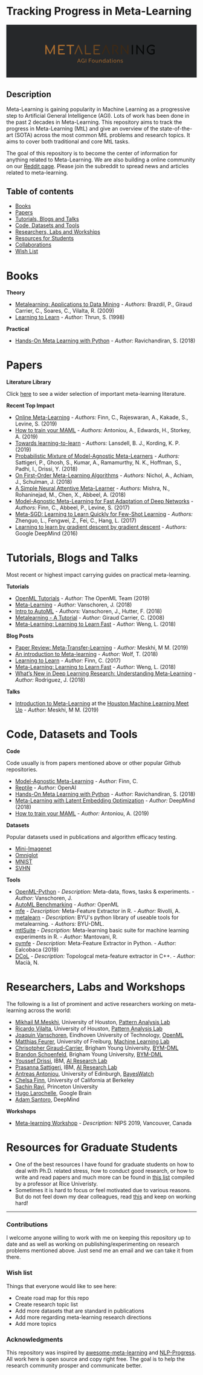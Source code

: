 # Tracking Progress in Meta-Learning

![Metaleanring](./resources/img/logo.png)

## Description


Meta-Learning is gaining popularity in Machine Learning as a progressive step to Artificial General Intelligence (AGI). Lots of work has been done in the past 2 decades in Meta-Learning. This repository aims to track the progress in Meta-Learning (MtL) and give an overview of the state-of-the-art (SOTA) across the most common MtL problems and research topics. It aims to cover both traditional and core MtL tasks.

The goal of this repository is to become the center of information for anything related to Meta-Learning. We are also building a online community on our [Reddit page](https://www.reddit.com/r/MetaLearningML/). Please join the subreddit to spread news and articles related to meta-learning.


## Table of contents

- [Books](#books)
- [Papers](#papers)
- [Tutorials, Blogs and Talks](#tutorials,-blogs-and-talks)
- [Code, Datasets and Tools](#code,-datasets-and-software)
- [Researchers, Labs and Workships](#researchers-labs-and-workshops)
- [Resources for Students](#resources-for-students)
- [Collaborations](#collaborations)
- [Wish List](#wish-list)


# Books

**Theory**

- [Metalearning: Applications to Data Mining](https://www.springer.com/us/book/9783540732624) - *Authors:* Brazdil, P., Giraud Carrier, C., Soares, C., Vilalta, R. (2009)
- [Learning to Learn](https://www.amazon.com/Learning-Learn-Sebastian-Thrun/dp/0792380479) - *Author:* Thrun, S. (1998)


**Practical**

- [Hands-On Meta Learning with Python](https://www.amazon.com/Hands-Meta-Learning-Python-TensorFlow-ebook/dp/B07KJJHYKF) - *Author:* Ravichandiran, S. (2018)

# Papers
**Literature Library**

Click [here](https://github.com/MichaelMMeskhi/MtL-Progress/blob/master/resources/files/Meta_learning_Literature.pdf) to see a wider selection of important meta-learning literature.

**Recent Top Impact**

- [Online Meta-Learning](https://arxiv.org/pdf/1902.08438.pdf) - *Authors:* Finn, C., Rajeswaran, A., Kakade, S., Levine, S. (2019)
- [How to train your MAML](https://arxiv.org/pdf/1810.09502.pdf) - *Authors:* Antoniou, A., Edwards, H., Storkey, A. (2019)
- [Towards learning-to-learn](https://arxiv.org/pdf/1811.00231.pdf) - *Authors:* Lansdell, B. J., Kording, K. P. (2019)
- [Probabilistic Mixture of Model-Agnostic Meta-Learners](http://bayesiandeeplearning.org/2018/papers/118.pdf) - *Authors:* Sattigeri, P., Ghosh, S., Kumar, A., Ramamurthy, N. K., Hoffman, S., Padhi, I., Drissi, Y. (2018)
- [On First-Order Meta-Learning Algorithms](https://arxiv.org/pdf/1803.02999.pdf) - *Authors:* Nichol, A., Achiam, J., Schulman, J. (2018)
- [A Simple Neural Attentive Meta-Learner](https://arxiv.org/pdf/1707.03141.pdf) - *Authors:* Mishra, N., Rohaninejad, M., Chen, X., Abbeel, A. (2018)
- [Model-Agnostic Meta-Learning for Fast Adaptation of Deep Networks](https://arxiv.org/pdf/1703.03400.pdf) - *Authors:* Finn, C., Abbeel, P., Levine, S. (2017)
- [Meta-SGD: Learning to Learn Quickly for Few-Shot Learning](https://arxiv.org/pdf/1707.09835) - *Authors:* Zhenguo, L., Fengwei, Z., Fei, C., Hang, L. (2017)
- [Learning to learn by gradient descent by gradient descent](https://arxiv.org/pdf/1606.04474.pdf) - *Authors:* Google DeepMind (2016)


# Tutorials, Blogs and Talks
Most recent or highest impact carrying guides on practical meta-learning.

**Tutorials**

- [OpenML Tutorials](https://openml.github.io/openml-python/master/index.html) - *Author:* The OpenML Team (2019)
- [Meta-Learning](https://www.ml4aad.org/wp-content/uploads/2018/09/chapter2-metalearning.pdf) - *Author:* Vanschoren, J. (2018)
- [Intro to AutoML](https://www.automl.org/wp-content/uploads/2018/12/AutoML-Tutorial-NeurIPS2018-MetaLearning.pdf) - *Authors:* Vanschoren, J., Hutter, F. (2018)
- [Metalearning - A Tutorial](https://www.icmla-conference.org/icmla08/slides2.pdf) - *Author:* Giraud Carrier, C. (2008)
- [Meta-Learning: Learning to Learn Fast](https://lilianweng.github.io/lil-log/2018/11/30/meta-learning.html) - *Author:* Weng, L. (2018)

**Blog Posts**

- [Paper Review: Meta-Transfer-Learning](https://medium.com/@mikhailmekhedkinmeskhi/meta-transfer-learning-6a02160ddaad) - *Author:* Meskhi, M M. (2019)
- [An introduction to Meta-learning](https://medium.com/huggingface/from-zero-to-research-an-introduction-to-meta-learning-8e16e677f78a) - *Author:* Wolf, T. (2018)
- [Learning to Learn](https://bair.berkeley.edu/blog/2017/07/18/learning-to-learn/) - *Author:* Finn, C. (2017)
- [Meta-Learning: Learning to Learn Fast](https://lilianweng.github.io/lil-log/2018/11/30/meta-learning.html) - *Author:* Weng, L. (2018)
- [What’s New in Deep Learning Research: Understanding Meta-Learning](https://towardsdatascience.com/whats-new-in-deep-learning-research-understanding-meta-learning-91fef1295660) - *Author:* Rodriguez, J. (2018)


**Talks**

- [Introduction to Meta-Learning](https://github.com/MichaelMMeskhi/MtL-Progress/blob/master/resources/files/intro_learning_to_learn.pdf) at the [Houston Machine Learning Meet Up](https://www.meetup.com/Houston-Machine-Learning/events/261384583/) - *Author:* Meskhi, M M. (2019)

# Code, Datasets and Tools

**Code**

Code usually is from papers mentioned above or other popular Github repositories.

- [Model-Agnostic Meta-Learning](https://github.com/cbfinn/maml) - *Author:* Finn, C.
- [Reptile](https://github.com/openai/supervised-reptile) - *Author:* OpenAI
- [Hands-On Meta Learning with Python](https://github.com/sudharsan13296/Hands-On-Meta-Learning-With-Python) - *Author:* Ravichandiran, S. (2018)
- [Meta-Learning with Latent Embedding Optimization](https://github.com/deepmind/leo) - *Author:* DeepMind (2018)
- [How to train your MAML](https://github.com/AntreasAntoniou/HowToTrainYourMAMLPytorch) - *Author:* Antoniou, A. (2019)

**Datasets**

Popular datasets used in publications and algorithm efficacy testing.

- [Mini-Imagenet](https://drive.google.com/file/d/1qQCoGoEJKUCQkk8roncWH7rhPN7aMfBr/view)
- [Omniglot](https://github.com/brendenlake/omniglot)
- [MNIST](http://yann.lecun.com/exdb/mnist/)
- [SVHN](http://ufldl.stanford.edu/housenumbers/)

**Tools**

- [OpenML-Python](https://github.com/openml/openml-python) - *Description:* Meta-data, flows, tasks & experiments. - *Author:* Vanschoren, J. 
- [AutoML Benchmarking](https://github.com/openml/automlbenchmark) - *Author:* OpenML
- [mfe](https://github.com/rivolli/mfe) - *Description:* Meta-Feature Extractor in R. - *Author:* Rivolli, A.
- [metalearn](https://github.com/byu-dml/metalearn) - *Description:* BYU's python library of useable tools for metalearning. - *Authors:* BYU-DML.
- [mtlSuite](https://github.com/rgmantovani/mtlSuite) - *Description:* Meta-learning basic suite for machine learning experiments in R. - *Author:* Mantovani, R.
- [pymfe](https://github.com/ealcobaca/pymfe) - *Description:* Meta-Feature Extractor in Python. - *Author:* Ealcobaca (2019)
- [DCoL](https://github.com/nmacia/dcol) - *Description:* Topologcal meta-feature extractor in C++. - *Author:* Macià, N.


# Researchers, Labs and Workshops
The following is a list of prominent and active researchers working on meta-learning across the world:

* [Mikhail M.Meskhi](https://michaelmmeskhi.github.io), University of Houston, [Pattern Analysis Lab](https://www.uh.edu/pa-lab/)
* [Ricardo Vilalta](https://www.uh.edu/~rvilalta/), University of Houston, [Pattern Analysis Lab](https://www.uh.edu/pa-lab/)
* [Joaquin Vanschoren](https://joaquinvanschoren.github.io/home/#about), Eindhoven University of Technology, [OpenML](openml.org)
* [Matthias Feurer](https://ml.informatik.uni-freiburg.de/people/feurer/index.html), University of Freiburg, [Machine Learning Lab](https://ml.informatik.uni-freiburg.de/index.html)
* [Chrisotpher Giraud-Carrier](https://cs.byu.edu/faculty/cgc), Brigham Young University, [BYM-DML](http://dml.cs.byu.edu/)
* [Brandon Schoenfeld](https://github.com/bjschoenfeld), Brigham Young University, [BYM-DML](http://dml.cs.byu.edu/)
* [Youssef Drissi](https://ibm.academia.edu/YoussefDrissi), IBM, [AI Research Lab](https://ibm.academia.edu/YoussefDrissi)
* [Prasanna Sattigeri](https://researcher.watson.ibm.com/researcher/view.php?person=us-psattig), IBM, [AI Research Lab](https://researcher.watson.ibm.com/researcher/view.php?person=us-psattig)
* [Antreas Antoniou](https://antreasantoniou.github.io/), University of Edinburgh, [BayesWatch](https://www.bayeswatch.com/)
* [Chelsa Finn](http://people.eecs.berkeley.edu/~cbfinn/), University of California at Berkeley
* [Sachin Ravi](http://www.cs.princeton.edu/~sachinr/), Princeton University
* [Hugo Larochelle](https://ai.google/research/people/105144), Google Brain
* [Adam Santoro](https://scholar.google.com/citations?hl=en&user=evIkDWoAAAAJ&view_op=list_works&sortby=pubdate), DeepMind


**Workshops**

- [Meta-learning Workshop](http://metalearning.ml/2019/#schedule) - *Description:* NIPS 2019, Vancouver, Canada

# Resources for Graduate Students

* One of the best resources I have found for graduate students on how to deal with Ph.D. related stress, how to conduct good research, or how to write and read papers and much more can be found in [this list](http://richb.rice.edu/signal-processing/research-resources/) compiled by a professor at Rice Univeristy. 
* Sometimes it is hard to focus or feel motivated due to various reasons. But do not feel down my dear colleagues, read [this](https://academia.stackexchange.com/questions/87668/how-do-you-come-to-terms-with-the-fact-that-you-might-never-be-among-the-best-in) and keep on working hard!

<hr>

### Contributions

I welcome anyone willing to work with me on keeping this repository up to date and as well as working on publishing/experimenting on research problems mentioned above. Just send me an email and we can take it from there.

### Wish list

Things that everyone would like to see here:

- Create road map for this repo	
- Create research topic list
- Add more datasets that are standard in publications
- Add more regarding meta-learning research directions
- Add more topics

### Acknowledgments

This repository was inspired by [awesome-meta-learning](https://github.com/dragen1860/awesome-meta-learning) and [NLP-Progress](https://github.com/sebastianruder/NLP-progress/blob/master/README.md). All work here is open source and copy right free. The goal is to help the research community prosper and communicate better.
